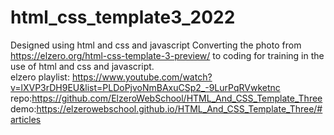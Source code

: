 # html_css_template3_2022
Designed using  html and css and javascript Converting the photo  from https://elzero.org/html-css-template-3-preview/ to coding for training in the use of html and css and javascript. <br>
elzero playlist: https://www.youtube.com/watch?v=lXVP3rDH9EU&list=PLDoPjvoNmBAxuCSp2_-9LurPqRVwketnc<br>
repo:https://github.com/ElzeroWebSchool/HTML_And_CSS_Template_Three<br>
demo:https://elzerowebschool.github.io/HTML_And_CSS_Template_Three/#articles
